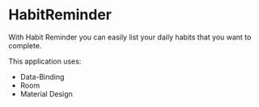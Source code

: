 # HabitReminder
With Habit Reminder you can easily list your daily habits that you want to complete.

This application uses: 
* Data-Binding
* Room
* Material Design
